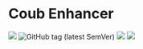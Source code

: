# Coub Enhancer
<img src="https://img.shields.io/badge/license-MIT-blue" /> ![GitHub tag (latest SemVer)](https://img.shields.io/github/v/tag/Shikistrafe/coub-enhancer?color=g&label=version) <img src="https://img.shields.io/badge/branch-alpha_devel-red" /> <img src="https://img.shields.io/badge/Google%20Chrome-supported-green?style=for-the-bridge&logo=Google Chrome" />
